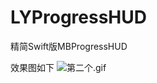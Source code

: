 # LYProgressHUD
精简Swift版MBProgressHUD

效果图如下
![第二个.gif](http://upload-images.jianshu.io/upload_images/3095453-da313e14f8bc084e.gif?imageMogr2/auto-orient/strip)
